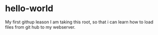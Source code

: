 # hello-world
My first githup leason
I am taking this root, so that i can learn how to load files from git hub to my webserver.
